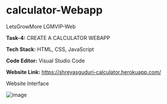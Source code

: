 # calculator-Webapp
LetsGrowMore LGMVIP-Web

**Task-4:** CREATE A CALCULATOR WEBAPP

**Tech Stack:** HTML, CSS, JavaScript

**Code Editor:** Visual Studio Code

**Website Link:** https://shreyasguduri-calculator.herokuapp.com/

Website Interface

![image](https://user-images.githubusercontent.com/91691592/167637204-81a17414-663b-49aa-b88d-70cbbaa460a0.png)

